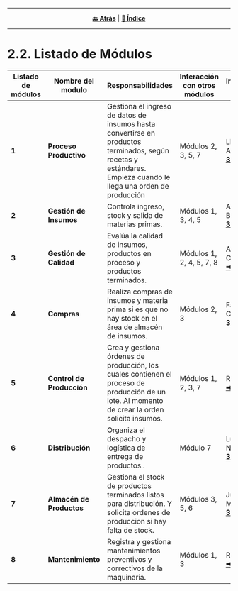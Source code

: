 <hr>
<div align="center">
 
[**🔙 Atrás**](../2.1/2.1.md) | [**📜 Índice**](../../README.md)

</div>
<hr>

# 2.2. Listado de Módulos

| Listado de módulos | Nombre del modulo | Responsabilidades | Interacción con otros módulos | Integrante a cargo |
| ------------------------ | ---------------- | ---------------- | ---------------- | ----------------------------- |
| **1**   |  **Proceso Productivo**       | Gestiona el ingreso de datos de insumos hasta convertirse en productos terminados, según recetas y estándares. Empieza cuando le llega una orden de producción| Módulos 2, 3, 5, 7| Lisseth Arnao [**➡ 3.1**](../../3/3.1/3.1.md)|
| **2**   | **Gestión de Insumos**       | Controla ingreso, stock y salida de materias primas.  |Módulos 1, 3, 4, 5 | Alexis Boza [**➡ 3.2**](../../3/3.2/3.2.md) |
| **3**   | **Gestión de Calidad**     | Evalúa la calidad de insumos, productos en proceso y productos terminados. | Módulos 1, 2, 4, 5, 7, 8 | Anthony Castañeda [**➡ 3.3**](../../3/3.3/3.3.md) |
| **4**   | **Compras**     | Realiza compras de insumos y materia prima si es que no hay stock en el área de almacén de insumos.| Módulos 2, 3 | Fabio Castillo [**➡ 3.4**](../../3/3.4/3.4.md)  |
| **5**   | **Control de Producción**     |Crea y gestiona órdenes de producción, los cuales contienen el proceso de producción de un lote. Al momento de crear la orden solicita insumos. | Módulos 1, 2, 3, 7 | Rai Garcia [**➡ 3.5.1**](../../3/3.5/3.5.1.md) |
| **6**   | **Distribución**     | Organiza el despacho y logística de entrega de productos.. | Módulo 7 | Luis Nuñez [**➡ 3.6**](../../3/3.6/3.6.md) |
| **7**   | **Almacén de Productos**     | Gestiona el stock de productos terminados listos para distribución. Y solicita ordenes de produccion si hay falta de stock. | Módulos 3, 5, 6 | Juan Mallma [**➡ 3.7**](../../3/3.7/3.7.md) |
| **8**   | **Mantenimiento**     | Registra y gestiona mantenimientos preventivos y correctivos de la maquinaria. | Módulos 1, 3  | Rai Garcia [**➡ 3.5.2**](../../3/3.5/3.5.2.md) |

